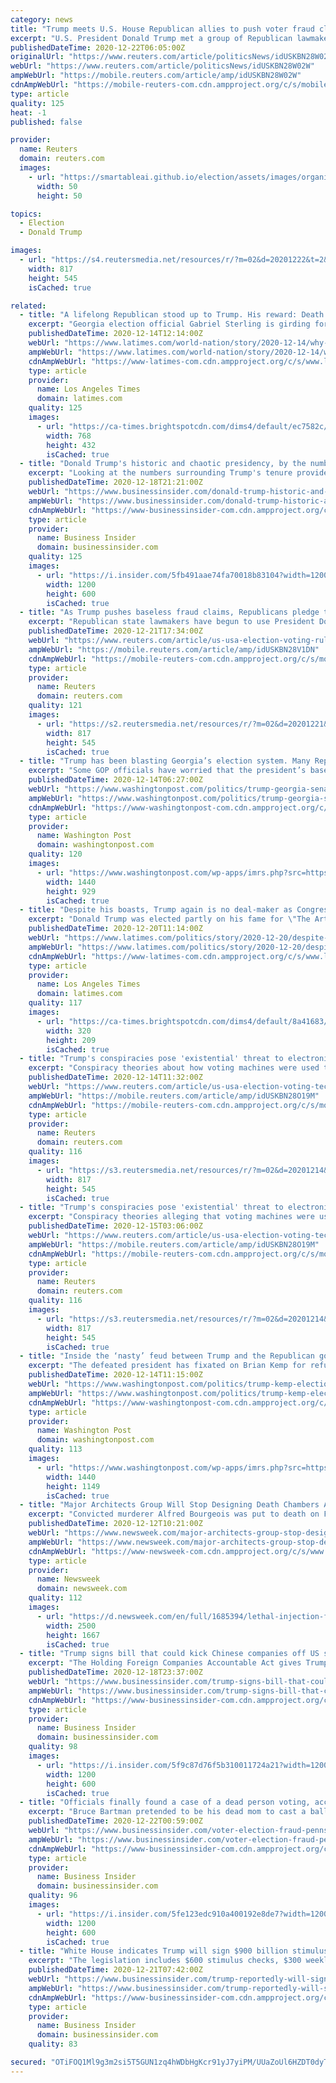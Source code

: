 ```yaml
---
category: news
title: "Trump meets U.S. House Republican allies to push voter fraud claims"
excerpt: "U.S. President Donald Trump met a group of Republican lawmakers on Monday in his thus-far fruitless bid to gain momentum for claims that the Nov. 3 presidential election won by Democrat Joe Biden was rigged."
publishedDateTime: 2020-12-22T06:05:00Z
originalUrl: "https://www.reuters.com/article/politicsNews/idUSKBN28W02W"
webUrl: "https://www.reuters.com/article/politicsNews/idUSKBN28W02W"
ampWebUrl: "https://mobile.reuters.com/article/amp/idUSKBN28W02W"
cdnAmpWebUrl: "https://mobile-reuters-com.cdn.ampproject.org/c/s/mobile.reuters.com/article/amp/idUSKBN28W02W"
type: article
quality: 125
heat: -1
published: false

provider:
  name: Reuters
  domain: reuters.com
  images:
    - url: "https://smartableai.github.io/election/assets/images/organizations/reuters.com-50x50.jpg"
      width: 50
      height: 50

topics:
  - Election
  - Donald Trump

images:
  - url: "https://s4.reutersmedia.net/resources/r/?m=02&d=20201222&t=2&i=1545385302&w=&fh=545px&fw=&ll=&pl=&sq=&r=LYNXMPEGBL019"
    width: 817
    height: 545
    isCached: true

related:
  - title: "A lifelong Republican stood up to Trump. His reward: Death threats"
    excerpt: "Georgia election official Gabriel Sterling is girding for another battle with conspiracy theories and lies about the integrity of the voting system."
    publishedDateTime: 2020-12-14T12:14:00Z
    webUrl: "https://www.latimes.com/world-nation/story/2020-12-14/why-a-life-long-republican-took-on-trump-and-his-job-isnt-yet-done"
    ampWebUrl: "https://www.latimes.com/world-nation/story/2020-12-14/why-a-life-long-republican-took-on-trump-and-his-job-isnt-yet-done?_amp=true"
    cdnAmpWebUrl: "https://www-latimes-com.cdn.ampproject.org/c/s/www.latimes.com/world-nation/story/2020-12-14/why-a-life-long-republican-took-on-trump-and-his-job-isnt-yet-done?_amp=true"
    type: article
    provider:
      name: Los Angeles Times
      domain: latimes.com
    quality: 125
    images:
      - url: "https://ca-times.brightspotcdn.com/dims4/default/ec7582c/2147483647/strip/true/crop/2510x1412+13+0/resize/768x432!/quality/90/?url=https%3A%2F%2Fcalifornia-times-brightspot.s3.amazonaws.com%2F09%2F7c%2F1ec055ca4ff69835f12733d1a2fe%2Fsterlingthumb.png"
        width: 768
        height: 432
        isCached: true
  - title: "Donald Trump's historic and chaotic presidency, by the numbers"
    excerpt: "Looking at the numbers surrounding Trump's tenure provides important context and perspective on his accomplishments and failures."
    publishedDateTime: 2020-12-18T21:21:00Z
    webUrl: "https://www.businessinsider.com/donald-trump-historic-and-chaotic-presidency-by-the-numbers-2020-12"
    ampWebUrl: "https://www.businessinsider.com/donald-trump-historic-and-chaotic-presidency-by-the-numbers-2020-12?amp"
    cdnAmpWebUrl: "https://www-businessinsider-com.cdn.ampproject.org/c/s/www.businessinsider.com/donald-trump-historic-and-chaotic-presidency-by-the-numbers-2020-12?amp"
    type: article
    provider:
      name: Business Insider
      domain: businessinsider.com
    quality: 125
    images:
      - url: "https://i.insider.com/5fb491aae74fa70018b83104?width=1200&format=jpeg"
        width: 1200
        height: 600
        isCached: true
  - title: "As Trump pushes baseless fraud claims, Republicans pledge tougher voting rules"
    excerpt: "Republican state lawmakers have begun to use President Donald Trump’s baseless charges of voter fraud to push for new restrictions on voting."
    publishedDateTime: 2020-12-21T17:34:00Z
    webUrl: "https://www.reuters.com/article/us-usa-election-voting-rules-insight-idUSKBN28V1DN"
    ampWebUrl: "https://mobile.reuters.com/article/amp/idUSKBN28V1DN"
    cdnAmpWebUrl: "https://mobile-reuters-com.cdn.ampproject.org/c/s/mobile.reuters.com/article/amp/idUSKBN28V1DN"
    type: article
    provider:
      name: Reuters
      domain: reuters.com
    quality: 121
    images:
      - url: "https://s2.reutersmedia.net/resources/r/?m=02&d=20201221&t=2&i=1545334968&w=&fh=545px&fw=&ll=&pl=&sq=&r=LYNXMPEGBK0QE"
        width: 817
        height: 545
        isCached: true
  - title: "Trump has been blasting Georgia’s election system. Many Republicans plan to vote in the Senate runoffs anyway."
    excerpt: "Some GOP officials have worried that the president’s baseless claims of fraud would prompt voters to skip the crucial Jan. 5 elections."
    publishedDateTime: 2020-12-14T06:27:00Z
    webUrl: "https://www.washingtonpost.com/politics/trump-georgia-senate-runoffs-republican-voters/2020/12/11/1d32d96c-3a2f-11eb-bc68-96af0daae728_story.html"
    ampWebUrl: "https://www.washingtonpost.com/politics/trump-georgia-senate-runoffs-republican-voters/2020/12/11/1d32d96c-3a2f-11eb-bc68-96af0daae728_story.html?outputType=amp"
    cdnAmpWebUrl: "https://www-washingtonpost-com.cdn.ampproject.org/c/s/www.washingtonpost.com/politics/trump-georgia-senate-runoffs-republican-voters/2020/12/11/1d32d96c-3a2f-11eb-bc68-96af0daae728_story.html?outputType=amp"
    type: article
    provider:
      name: Washington Post
      domain: washingtonpost.com
    quality: 120
    images:
      - url: "https://www.washingtonpost.com/wp-apps/imrs.php?src=https://arc-anglerfish-washpost-prod-washpost.s3.amazonaws.com/public/RVQ767R3JQI6XKWZRFMSE4UAYQ.jpg&w=1440"
        width: 1440
        height: 929
        isCached: true
  - title: "Despite his boasts, Trump again is no deal-maker as Congress seeks pandemic relief bill"
    excerpt: "Donald Trump was elected partly on his fame for \"The Art of the Deal,\" yet he's cut no big deals in office. The relief package is the latest, perhaps final, example."
    publishedDateTime: 2020-12-20T11:14:00Z
    webUrl: "https://www.latimes.com/politics/story/2020-12-20/despite-his-boasts-trump-again-is-no-deal-maker-as-congress-seeks-crisis-relief-bill"
    ampWebUrl: "https://www.latimes.com/politics/story/2020-12-20/despite-his-boasts-trump-again-is-no-deal-maker-as-congress-seeks-crisis-relief-bill?_amp=true"
    cdnAmpWebUrl: "https://www-latimes-com.cdn.ampproject.org/c/s/www.latimes.com/politics/story/2020-12-20/despite-his-boasts-trump-again-is-no-deal-maker-as-congress-seeks-crisis-relief-bill?_amp=true"
    type: article
    provider:
      name: Los Angeles Times
      domain: latimes.com
    quality: 117
    images:
      - url: "https://ca-times.brightspotcdn.com/dims4/default/8a41683/2147483647/strip/true/crop/1722x1125+139+0/resize/320x209!/quality/90/?url=https%3A%2F%2Fcalifornia-times-brightspot.s3.amazonaws.com%2Fdc%2Fbc%2F56179fae7739bfcf6f70d6ad974e%2Fla-fg-iran-nuclear-pictures-20150714-003"
        width: 320
        height: 209
        isCached: true
  - title: "Trump's conspiracies pose 'existential' threat to electronic voting industry -Smartmatic"
    excerpt: "Conspiracy theories about how voting machines were used to stop the re-election of Donald Trump have not just sapped Americans' faith in the democratic process - they also pose an existential threat to the market for electronic voting systems worldwide,"
    publishedDateTime: 2020-12-14T11:32:00Z
    webUrl: "https://www.reuters.com/article/us-usa-election-voting-tech/trumps-conspiracies-pose-existential-threat-to-electronic-voting-industry-smartmatic-idUSKBN28O19M?edition-redirect=ca"
    ampWebUrl: "https://mobile.reuters.com/article/amp/idUSKBN28O19M"
    cdnAmpWebUrl: "https://mobile-reuters-com.cdn.ampproject.org/c/s/mobile.reuters.com/article/amp/idUSKBN28O19M"
    type: article
    provider:
      name: Reuters
      domain: reuters.com
    quality: 116
    images:
      - url: "https://s3.reutersmedia.net/resources/r/?m=02&d=20201214&t=2&i=1544489818&w=&fh=545px&fw=&ll=&pl=&sq=&r=LYNXMPEGBD0OK"
        width: 817
        height: 545
        isCached: true
  - title: "Trump's conspiracies pose 'existential' threat to electronic voting industry -Smartmatic"
    excerpt: "Conspiracy theories alleging that voting machines were used to steal the election from President Donald Trump pose a major threat to the worldwide market for electronic voting systems, the CEO of Smartmatic,"
    publishedDateTime: 2020-12-15T03:06:00Z
    webUrl: "https://www.reuters.com/article/us-usa-election-voting-tech-idUSKBN28O19M"
    ampWebUrl: "https://mobile.reuters.com/article/amp/idUSKBN28O19M"
    cdnAmpWebUrl: "https://mobile-reuters-com.cdn.ampproject.org/c/s/mobile.reuters.com/article/amp/idUSKBN28O19M"
    type: article
    provider:
      name: Reuters
      domain: reuters.com
    quality: 116
    images:
      - url: "https://s3.reutersmedia.net/resources/r/?m=02&d=20201214&t=2&i=1544558267&w=&fh=545px&fw=&ll=&pl=&sq=&r=LYNXMPEGBD0OK"
        width: 817
        height: 545
        isCached: true
  - title: "Inside the ‘nasty’ feud between Trump and the Republican governor he blames for losing Georgia"
    excerpt: "The defeated president has fixated on Brian Kemp for refusing to question the integrity of his state’s election, worsening long-simmering tensions between the two Republicans."
    publishedDateTime: 2020-12-14T11:15:00Z
    webUrl: "https://www.washingtonpost.com/politics/trump-kemp-election/2020/12/13/d8adc202-3b37-11eb-bc68-96af0daae728_story.html"
    ampWebUrl: "https://www.washingtonpost.com/politics/trump-kemp-election/2020/12/13/d8adc202-3b37-11eb-bc68-96af0daae728_story.html?outputType=amp"
    cdnAmpWebUrl: "https://www-washingtonpost-com.cdn.ampproject.org/c/s/www.washingtonpost.com/politics/trump-kemp-election/2020/12/13/d8adc202-3b37-11eb-bc68-96af0daae728_story.html?outputType=amp"
    type: article
    provider:
      name: Washington Post
      domain: washingtonpost.com
    quality: 113
    images:
      - url: "https://www.washingtonpost.com/wp-apps/imrs.php?src=https://arc-anglerfish-washpost-prod-washpost.s3.amazonaws.com/public/OALTB7R3JYI6XPDIS2XQ3KXHFA.jpg&w=1440"
        width: 1440
        height: 1149
        isCached: true
  - title: "Major Architects Group Will Stop Designing Death Chambers Amid Trump's Record-Breaking Executions"
    excerpt: "Convicted murderer Alfred Bourgeois was put to death on Friday, becoming the second man to be executed in two days."
    publishedDateTime: 2020-12-12T10:21:00Z
    webUrl: "https://www.newsweek.com/major-architects-group-stop-designing-death-chambers-trump-record-breaking-executions-1554310"
    ampWebUrl: "https://www.newsweek.com/major-architects-group-stop-designing-death-chambers-trump-record-breaking-executions-1554310?amp=1"
    cdnAmpWebUrl: "https://www-newsweek-com.cdn.ampproject.org/c/s/www.newsweek.com/major-architects-group-stop-designing-death-chambers-trump-record-breaking-executions-1554310?amp=1"
    type: article
    provider:
      name: Newsweek
      domain: newsweek.com
    quality: 112
    images:
      - url: "https://d.newsweek.com/en/full/1685394/lethal-injection-facility-san-quentin-california.jpg"
        width: 2500
        height: 1667
        isCached: true
  - title: "Trump signs bill that could kick Chinese companies off US stock exchanges unless they agree to American accounting standards"
    excerpt: "The Holding Foreign Companies Accountable Act gives Trump another tool to threaten Beijing with before leaving office in January."
    publishedDateTime: 2020-12-18T23:37:00Z
    webUrl: "https://www.businessinsider.com/trump-signs-bill-that-could-kick-chinese-firms-off-us-stock-exchanges-2020-12"
    ampWebUrl: "https://www.businessinsider.com/trump-signs-bill-that-could-kick-chinese-firms-off-us-stock-exchanges-2020-12?amp"
    cdnAmpWebUrl: "https://www-businessinsider-com.cdn.ampproject.org/c/s/www.businessinsider.com/trump-signs-bill-that-could-kick-chinese-firms-off-us-stock-exchanges-2020-12?amp"
    type: article
    provider:
      name: Business Insider
      domain: businessinsider.com
    quality: 98
    images:
      - url: "https://i.insider.com/5f9c87d76f5b310011724a21?width=1200&format=jpeg"
        width: 1200
        height: 600
        isCached: true
  - title: "Officials finally found a case of a dead person voting, accusing a Republican of pretending to be his dead mom to vote for Trump"
    excerpt: "Bruce Bartman pretended to be his dead mom to cast a ballot for President Donald Trump, who lost the state anyway, prosecutors said."
    publishedDateTime: 2020-12-22T00:59:00Z
    webUrl: "https://www.businessinsider.com/voter-election-fraud-pennsylvania-charge-dead-mom-vote-trump-2020-12"
    ampWebUrl: "https://www.businessinsider.com/voter-election-fraud-pennsylvania-charge-dead-mom-vote-trump-2020-12?amp"
    cdnAmpWebUrl: "https://www-businessinsider-com.cdn.ampproject.org/c/s/www.businessinsider.com/voter-election-fraud-pennsylvania-charge-dead-mom-vote-trump-2020-12?amp"
    type: article
    provider:
      name: Business Insider
      domain: businessinsider.com
    quality: 96
    images:
      - url: "https://i.insider.com/5fe123edc910a400192e8de7?width=1200&format=jpeg"
        width: 1200
        height: 600
        isCached: true
  - title: "White House indicates Trump will sign $900 billion stimulus deal brokered by Republicans and Democrats in Congress"
    excerpt: "The legislation includes $600 stimulus checks, $300 weekly unemployment benefits, small business aid, and funds for schools and universities."
    publishedDateTime: 2020-12-21T07:42:00Z
    webUrl: "https://www.businessinsider.com/trump-reportedly-will-sign-900-billion-coronavirus-stimulus-package-2020-12"
    ampWebUrl: "https://www.businessinsider.com/trump-reportedly-will-sign-900-billion-coronavirus-stimulus-package-2020-12?amp"
    cdnAmpWebUrl: "https://www-businessinsider-com.cdn.ampproject.org/c/s/www.businessinsider.com/trump-reportedly-will-sign-900-billion-coronavirus-stimulus-package-2020-12?amp"
    type: article
    provider:
      name: Business Insider
      domain: businessinsider.com
    quality: 83

secured: "OTiFOQ1Ml9g3m2si5T5GUN1zq4hWDbHgKcr91yJ7yiPM/UUaZoUl6HZDT0dyTns1YaBpTDOzKJgG0wTbV08jvNRaceJDshrqzY9HEuW3e/okrNeQviYVw/sSTA1lsLm6mAGYHTtwhKvfHw80mCx/A+qvMCxZGcRbKFp/JHMalmJt9+kWQsZ8Y3FLH3QzbOJvUh3+7NaBqdTMcUfXj2hlkGF2c8zK4NLGWjm9BXcfxbLvCNjK4oL9VBg4+XhUcRqw2ghRTjwxDbtwCK0oBcgUqVktww9i+3nzR24qOqEFfmWZrgpQbRzww0AyjrW6Y9vwhS3v1JGFXtXScWKC3sfOEuXITx6S4EZ/b1scWTMziuE=;WXEprD7GtN+6wzKnp9VIXw=="
---
```


